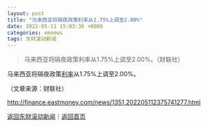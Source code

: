 ```yaml
---
layout: post
title: "马来西亚将隔夜政策利率从1.75%上调至2.00%"
date: 2022-05-11 15:03:36 +0800
categories: emnews
tags: 东财滚动新闻
---
```

> 马来西亚将隔夜政策利率从1.75%上调至2.00%。（财联社）

<p>马来西亚将隔夜政策<span id="Info.344"><a href="http://data.eastmoney.com/cjsj/yhll.html" class="infokey">利率</a></span>从1.75%上调至2.00%。</p><p class="em_media">（文章来源：财联社）</p>

<http://finance.eastmoney.com/news/1351,202205112375741277.html>

[返回东财滚动新闻](//finews.withounder.com/emnews/)｜[返回首页](//finews.withounder.com/)